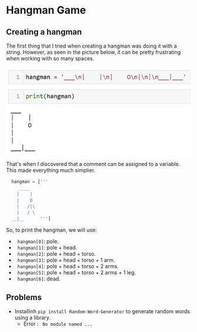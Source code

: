 # Hangman Game


## Creating a hangman
The first thing that I tried when creating a hangman was doing it with a string. However, as seen in the picture below, it can be pretty frustrating when working with so many spaces.

![](hangman_nocomments.jpg)

That's when I discovered that a comment can be assigned to a variable. This made everything much simplier.

``` python
  hangman = ['''
     ____
    |    |
    |    O
    |   /|\
    |   / \
  __|__      '''] 
```
So, to print the hangman, we will use:
 * ``` hangman[0]```: pole.
 * ``` hangman[1]```: pole + head.
 * ``` hangman[2]```: pole + head + torso.
 * ``` hangman[3]```: pole + head + torso + 1 arm.
 * ``` hangman[4]```: pole + head + torso + 2 arms.
 * ``` hangman[5]```: pole + head + torso + 2 arms + 1 leg.
 * ``` hangman[6]```: dead.

## Problems
* Installinh ```pip install Random-Word-Generator``` to generate random words using a library.
    * Error :  ``` No module named ...```

